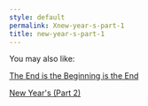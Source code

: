 ```yaml
---
style: default
permalink: Xnew-year-s-part-1
title: new-year-s-part-1
---
```

You may also like:

[The End is the Beginning is the End](http://scp-wiki.net/the-end-is-the-beginning-is-the-end)

[New Year's (Part 2)](http://scp-wiki.net/new-year-s-part-2)
